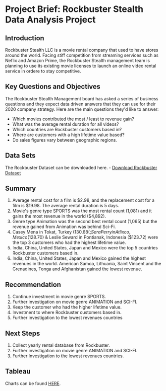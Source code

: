 # Project Brief: Rockbuster Stealth Data Analysis Project

## Introduction

Rockbuster Stealth LLC is a movie rental company that used to have stores around the world. Facing stiff competition from streaming services such as Neflix and Amazon Prime, the Rockbuster Stealth management team is planning to use its existing movie licenses to launch an online video rental service in ordere to stay competitive. 

## Key Questions and Objectives

The Rockbuster Stealth Management board has asked a series of business questions and they expect data driven answers that they can use for their 2020 company strategy. Here are the main questions they'd like to answer:

* Which movies contributed the most / least to revenue gain? 
* What was the average rental duration for all videos?
* Which countries are Rockbuster customers based in? 
* Where are customers with a high lifetime value based? 
* Do sales figures vary between geographic regions. 

## Data Sets

The Rockbuster Dataset can be downloaded here. - [Download Rockbuster Dataset](http://www.postgresqltutorial.com/wp-content/uploads/2019/05/dvdrental.zip)

## Summary

1. Average rental cost for a film is $2.98, and the replacement cost for a film is $19.98. The average rental duration is 5 days. 
2. Movie's genre type SPORTS was the most rental count (1,081) and it gains the most revenue in the world ($4,892). 
3. Genre type Animation was the second best rental count (1,065) but the revenue gained from Animation was behind Sci-Fi. 
4. Casey Mena in Tokat, Turkey ($130.68(; Sara Perry in Atlixco, Mexico ($128.70) & Leslie Seward in Pontianak, Indonesia ($123.72) were the top 3 customers who had the highest lifetime value. 
5. India, China, United States, Japan and Mexico were the top 5 countries Rockbuster customers based in. 
6. India, China, United States, Japan and Mexico gained the highest revenues in the world. American Samoa, Lithuania, Saint Vincent and the Grenadines, Tonga and Afghanistan gained the lowest revenue. 

## Recommendation

1. Continue investment in movie genre SPORTS.
2. Further investigation on movie genre ANIMATION and SCI-FI.
3. Keep the customer who had the higher lifetime value. 
4. Investment to where Rockbuster customers based in. 
5. Further investigation to the lowest revenues countries

## Next Steps

1. Collect yearly rental database from Rockbuster.
2. Further investigation on movie genre ANIMATION and SCI-FI.
3. Further Investigation to the lowest revenues countries.

## Tableau

Charts can be found [HERE](https://public.tableau.com/views/Rockbuster_16580019256620/TOP10CUSTOMERSLOCATIONS?:language=en-GB&:display_count=n&:origin=viz_share_link).
